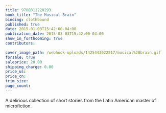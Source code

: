 ```yaml
---
title: 9780811220293
book_title: "The Musical Brain"
binding: clothbound
published: true
date: 2015-01-03T15:42:00-04:00
publication_date: 2015-03-03T15:42:00-04:00
show_in_forthcoming: true
contributors:

cover_image_path: /webhook-uploads/1425443022217/musical%20brain.gif
forsale: true
saleprice: 20.00
shipping_charge: 0.00
price_us:
price_cn:
trim_size:
page_count:
---
```

A delirious collection of short stories from the Latin American master of microfiction.


